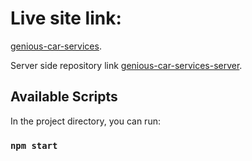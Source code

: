 # Live site link:
[genious-car-services](https://genious-car-services-25222.web.app/).

Server side repository link [genious-car-services-server](https://github.com/Neamul01/genious-car-services-server).

## Available Scripts

In the project directory, you can run:

### `npm start`
